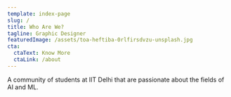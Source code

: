 ```yaml
---
template: index-page
slug: /
title: Who Are We?
tagline: Graphic Designer
featuredImage: /assets/toa-heftiba-0rlfirsdvzu-unsplash.jpg
cta:
  ctaText: Know More
  ctaLink: /about
---
```

A community of students at IIT Delhi that are passionate about the fields of AI and ML.